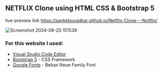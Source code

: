 ﻿## NETFLIX Clone using HTML CSS & Bootstrap 5

 live-preview link https://sanketsuradkar.github.io/Netflix-Clone---Notflix/

![Screenshot 2024-08-20 151539](https://github.com/user-attachments/assets/e2464ad5-c9cc-428b-9ebd-9753dfc1adeb)


### For this website I used:
- [Visual Studio Code Editor](https://code.visualstudio.com/)
- [Bootstrap 5](https://getbootstrap.com/) - CSS Framework
- [Google Fonts](https://fonts.google.com/) - Bebas Neue Family Font
